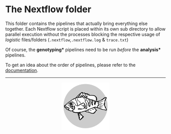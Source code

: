 # The **Nextflow** folder

This folder contains the pipelines that actually bring everything else together.
Each Nextflow script is placed within its own sub directory to allow parallel execution without the processes blocking the respective usage of *logistic* files/folders (`.nextflow`,`.nextflow.log` & `trace.txt`)

Of course, the **genotyping\*** pipelines need to be run *before* the **analysis\*** pipelines.

To get an idea about the order of pipelines, please refer to the [documentation](https://k-hench.github.io/hamlet_radiation/).

---

<p align="center"><img src="../logo.svg" alt="logo" width="150"/></p>
